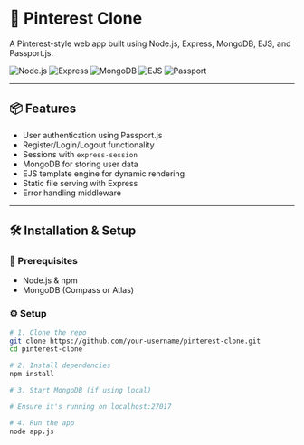 # 📌 Pinterest Clone

A Pinterest-style web app built using Node.js, Express, MongoDB, EJS, and Passport.js.

![Node.js](https://img.shields.io/badge/Node.js-339933?style=flat&logo=node.js&logoColor=white)
![Express](https://img.shields.io/badge/Express.js-000?style=flat&logo=express&logoColor=white)
![MongoDB](https://img.shields.io/badge/MongoDB-47A248?style=flat&logo=mongodb&logoColor=white)
![EJS](https://img.shields.io/badge/EJS-8B0000?style=flat&logo=ejs&logoColor=white)
![Passport](https://img.shields.io/badge/Passport.js-34A853?style=flat&logo=passport&logoColor=white)

---

## 📦 Features

- User authentication using Passport.js
- Register/Login/Logout functionality
- Sessions with `express-session`
- MongoDB for storing user data
- EJS template engine for dynamic rendering
- Static file serving with Express
- Error handling middleware

---

## 🛠️ Installation & Setup

### 🔧 Prerequisites

- Node.js & npm
- MongoDB (Compass or Atlas)

### ⚙️ Setup

```bash
# 1. Clone the repo
git clone https://github.com/your-username/pinterest-clone.git
cd pinterest-clone

# 2. Install dependencies
npm install

# 3. Start MongoDB (if using local)

# Ensure it's running on localhost:27017

# 4. Run the app
node app.js
